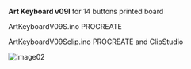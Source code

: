 **Art Keyboard v09l**
for 14 buttons printed board

ArtKeyboardV09S.ino      PROCREATE

ArtKeyboardV09Sclip.ino  PROCREATE and ClipStudio

![image02](https://github.com/Roboxtools/ArtKeyboard/blob/master/Board_v09s/ArtKeyboard_v09s.jpg?raw=true)


